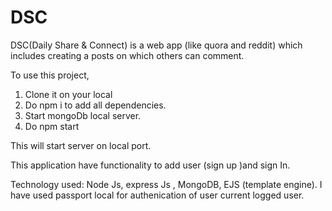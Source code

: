 # DSC
DSC(Daily Share &amp; Connect) is a web app (like quora and reddit)  which includes creating a posts on which others can comment.

To use this project, 
1. Clone it on your local
2. Do npm i to add all dependencies.
3. Start mongoDb local server.
4. Do npm start

This will start server on local port. 

This application have functionality to add user (sign up )and sign In.

Technology used: Node Js, express Js , MongoDB, EJS (template engine).
I have used passport local for authenication of user current logged user.
